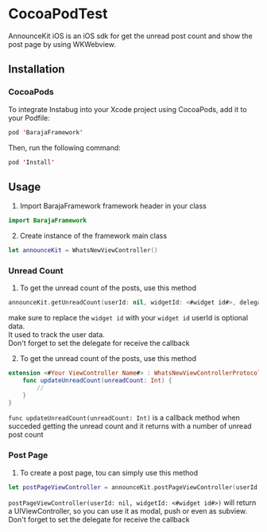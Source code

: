 # CocoaPodTest
AnnounceKit iOS is an iOS sdk for get the unread post count and show the post page by using WKWebview.

## Installation
### CocoaPods
To integrate Instabug into your Xcode project using CocoaPods, add it to your Podfile:
```swift
pod 'BarajaFramework'
```
Then, run the following command:
```swift
pod 'Install'
```

## Usage
1.  Import BarajaFramework framework header in your class
```swift
import BarajaFramework
```
2.  Create instance of the framework main class
```swift
let announceKit = WhatsNewViewController()
```

### Unread Count
1.  To get the unread count of the posts, use this method
```swift
announceKit.getUnreadCount(userId: nil, widgetId: <#widget id#>, delegate: self)
```
make sure to replace the ```widget id``` with your ```widget id```
userId is optional data. <br/>It used to track the user data. 
<br/>Don't forget to set the delegate for receive the callback

2.  To get the unread count of the posts, use this method
```swift
extension <#Your ViewController Name#> : WhatsNewViewControllerProtocol {
    func updateUnreadCount(unreadCount: Int) {
        //
    }
}
```
```func updateUnreadCount(unreadCount: Int)``` is a callback method when succeded getting the unread count and it returns with a number of unread post count

### Post Page
1.  To create a post page, tou can simply use this method
```swift
let postPageViewController = announceKit.postPageViewController(userId: nil, widgetId: <#widget id#>)
```
```postPageViewController(userId: nil, widgetId: <#widget id#>)``` will return a UIViewController, so you can use it as modal, push or even as subview.
<br/>Don't forget to set the delegate for receive the callback
